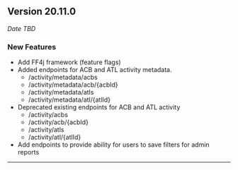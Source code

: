
## Version 20.11.0
_Date TBD_

### New Features
* Add FF4j framework (feature flags)
* Added endpoints for ACB and ATL activity metadata.
  * /activity/metadata/acbs
  * /activity/metadata/acb/{acbId}
  * /activity/metadata/atls
  * /activity/metadata/atl/{atlId}
* Deprecated existing endpoints for ACB and ATL activity
  * /activity/acbs
  * /activity/acb/{acbId}
  * /activity/atls
  * /activity/atl/{atlId}
* Add endpoints to provide ability for users to save filters for admin reports

---
